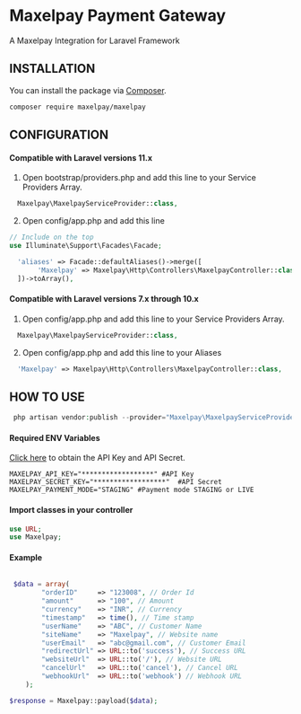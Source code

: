 # Maxelpay Payment Gateway

A Maxelpay Integration for Laravel Framework

## INSTALLATION

You can install the package via [Composer](http://getcomposer.org/).

```bash
composer require maxelpay/maxelpay
```

## CONFIGURATION

#### Compatible with Laravel versions 11.x

1. Open bootstrap/providers.php and add this line to your Service Providers Array.

```php
  Maxelpay\MaxelpayServiceProvider::class,
```

2. Open config/app.php and add this line

```php
// Include on the top
use Illuminate\Support\Facades\Facade;
```

```php
  'aliases' => Facade::defaultAliases()->merge([
       'Maxelpay' => Maxelpay\Http\Controllers\MaxelpayController::class,
  ])->toArray(),
```

#### Compatible with Laravel versions 7.x through 10.x

1. Open config/app.php and add this line to your Service Providers Array.

```php
  Maxelpay\MaxelpayServiceProvider::class,
```

2. Open config/app.php and add this line to your Aliases

```php
  'Maxelpay' => Maxelpay\Http\Controllers\MaxelpayController::class,
```

## HOW TO USE

```php
 php artisan vendor:publish --provider="Maxelpay\MaxelpayServiceProvider"
```

#### Required ENV Variables

[Click here](https://dashboard.maxelpay.com/developers) to obtain the API Key and API Secret.

```
MAXELPAY_API_KEY="******************" #API Key
MAXELPAY_SECRET_KEY="******************"  #API Secret
MAXELPAY_PAYMENT_MODE="STAGING" #Payment mode STAGING or LIVE
```

#### Import classes in your controller

```php
use URL;
use Maxelpay;
```

#### Example

```php

 $data = array(
        "orderID"     => "123008", // Order Id
        "amount"      => "100", // Amount
        "currency"    => "INR", // Currency
        "timestamp"   => time(), // Time stamp
        "userName"    => "ABC", // Customer Name
        "siteName"    => "Maxelpay", // Website name
        "userEmail"   => "abc@gmail.com", // Customer Email
        "redirectUrl" => URL::to('success'), // Success URL
        "websiteUrl"  => URL::to('/'), // Website URL
        "cancelUrl"   => URL::to('cancel'), // Cancel URL
        "webhookUrl"  => URL::to('webhook') // Webhook URL
    );
```

```php
$response = Maxelpay::payload($data);
```
